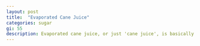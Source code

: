 ```yaml
---
layout: post
title:  "Evaporated Cane Juice"
categories: sugar
gi: 55
description: Evaporated cane juice, or just 'cane juice', is basically refined white sugar but has a little more molasses in it which adds the brown coloring. Refined white sugar goes through one more process to make it white. It has a small amount of nutritional value compared to white sugar but not enough to say it has nutritional value. Pure Organic Cane Syrup is another thing entirely. This would be the actual juice from the sugar cane stalk, which is a grass. It is only 15&#37; sugar and is full of calcium, chromium, cobalt, copper, magnesium, manganese, phosphorous, potassium, zinc, Vitamins A, C, B1, B2, B3, B5, &amp; B6. Because it's a plant it has a high concentration of phytonutrients, antioxidants, proteins and soluble fiber. This is not a product that is cooked with in the United States.
---
```


